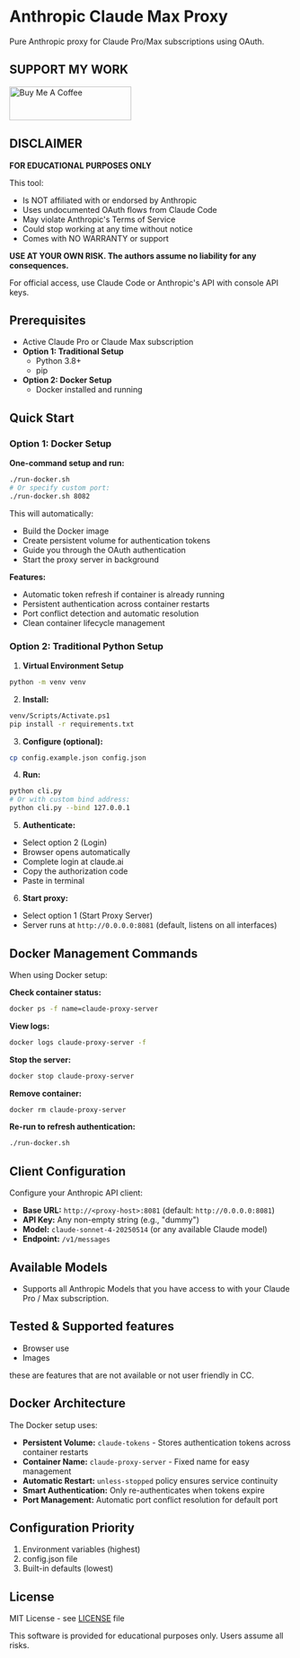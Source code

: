 # Anthropic Claude Max Proxy

Pure Anthropic proxy for Claude Pro/Max subscriptions using OAuth.

## SUPPORT MY WORK
<a href="https://buymeacoffee.com/Pimzino" target="_blank"><img src="https://cdn.buymeacoffee.com/buttons/v2/default-yellow.png" alt="Buy Me A Coffee" style="height: 60px !important;width: 217px !important;" ></a>

## DISCLAIMER

**FOR EDUCATIONAL PURPOSES ONLY**

This tool:
- Is NOT affiliated with or endorsed by Anthropic
- Uses undocumented OAuth flows from Claude Code
- May violate Anthropic's Terms of Service
- Could stop working at any time without notice
- Comes with NO WARRANTY or support

**USE AT YOUR OWN RISK. The authors assume no liability for any consequences.**

For official access, use Claude Code or Anthropic's API with console API keys.

## Prerequisites

- Active Claude Pro or Claude Max subscription
- **Option 1: Traditional Setup**
  - Python 3.8+
  - pip
- **Option 2: Docker Setup**
  - Docker installed and running

## Quick Start

### Option 1: Docker Setup

**One-command setup and run:**
```bash
./run-docker.sh
# Or specify custom port:
./run-docker.sh 8082
```

This will automatically:
- Build the Docker image
- Create persistent volume for authentication tokens
- Guide you through the OAuth authentication
- Start the proxy server in background

**Features:**
- Automatic token refresh if container is already running
- Persistent authentication across container restarts
- Port conflict detection and automatic resolution
- Clean container lifecycle management

### Option 2: Traditional Python Setup

1. **Virtual Environment Setup**
```bash
python -m venv venv
```

2. **Install:**
```bash
venv/Scripts/Activate.ps1
pip install -r requirements.txt
```

3. **Configure (optional):**
```bash
cp config.example.json config.json
```

4. **Run:**
```bash
python cli.py
# Or with custom bind address:
python cli.py --bind 127.0.0.1
```

5. **Authenticate:**
- Select option 2 (Login)
- Browser opens automatically
- Complete login at claude.ai
- Copy the authorization code
- Paste in terminal

6. **Start proxy:**
- Select option 1 (Start Proxy Server)
- Server runs at `http://0.0.0.0:8081` (default, listens on all interfaces)

## Docker Management Commands

When using Docker setup:

**Check container status:**
```bash
docker ps -f name=claude-proxy-server
```

**View logs:**
```bash
docker logs claude-proxy-server -f
```

**Stop the server:**
```bash
docker stop claude-proxy-server
```

**Remove container:**
```bash
docker rm claude-proxy-server
```

**Re-run to refresh authentication:**
```bash
./run-docker.sh
```

## Client Configuration

Configure your Anthropic API client:

- **Base URL:** `http://<proxy-host>:8081` (default: `http://0.0.0.0:8081`)
- **API Key:** Any non-empty string (e.g., "dummy")
- **Model:** `claude-sonnet-4-20250514` (or any available Claude model)
- **Endpoint:** `/v1/messages`

## Available Models

- Supports all Anthropic Models that you have access to with your Claude Pro / Max subscription.

## Tested & Supported features

- Browser use
- Images

these are features that are not available or not user friendly in CC.

## Docker Architecture

The Docker setup uses:
- **Persistent Volume:** `claude-tokens` - Stores authentication tokens across container restarts
- **Container Name:** `claude-proxy-server` - Fixed name for easy management
- **Automatic Restart:** `unless-stopped` policy ensures service continuity
- **Smart Authentication:** Only re-authenticates when tokens expire
- **Port Management:** Automatic port conflict resolution for default port

## Configuration Priority

1. Environment variables (highest)
2. config.json file
3. Built-in defaults (lowest)

## License

MIT License - see [LICENSE](LICENSE) file

This software is provided for educational purposes only. Users assume all risks.
